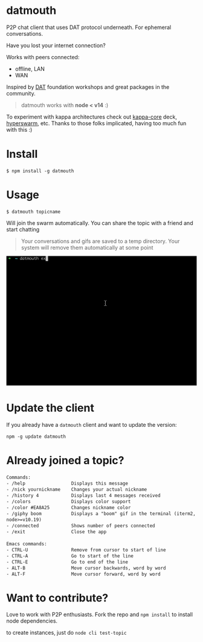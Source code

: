 # datmouth

P2P chat client that uses DAT protocol underneath. For ephemeral conversations.

Have you lost your internet connection? 

Works with peers connected:
- offline, LAN
- WAN

Inspired by [DAT](https://dat.foundation/) foundation workshops and great packages in the community.

> datmouth works with **node < v14** :)

To experiment with kappa architectures check out [kappa-core](https://www.npmjs.com/package/kappa-core) deck, [hyperswarm](https://www.npmjs.com/package/hyperswarm), etc. Thanks to those folks implicated, having too much fun with this :)

# Install

```
$ npm install -g datmouth
```

# Usage

```
$ datmouth topicname
```

Will join the swarm automatically. You can share the topic with a friend and start chatting

> Your conversations and gifs are saved to a temp directory. Your system will remove them automatically at some point

![](datmouth.gif)

# Update the client

If you already have a `datmouth` client and want to update the version:

```
npm -g update datmouth
```

# Already joined a topic?

```
Commands:
- /help                 Displays this message
- /nick yournickname    Changes your actual nickname
- /history 4            Displays last 4 messages received
- /colors               Displays color support
- /color #EA8A25        Changes nickname color
- /giphy boom           Displays a "boom" gif in the terminal (iterm2, node>=v10.19)
- /connected            Shows number of peers connected
- /exit                 Close the app

Emacs commands:
- CTRL-U                Remove from cursor to start of line
- CTRL-A                Go to start of the line
- CTRL-E                Go to end of the line
- ALT-B                 Move cursor backwards, word by word
- ALT-F                 Move cursor forward, word by word
```

# Want to contribute?

Love to work with P2P enthusiasts. Fork the repo and `npm install` to install node dependencies.

to create instances, just do `node cli test-topic`